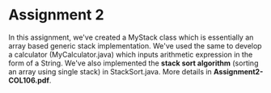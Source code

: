 # Assignment 2

In this assignment, we've created a MyStack class which is essentially an array based generic stack implementation. We've used the same to develop a calculator (MyCalculator.java) which inputs arithmetic expression in the form of a String. We've also implemented the **stack sort algorithm** (sorting an array using single stack) in StackSort.java. More details in **Assignment2-COL106.pdf**.
